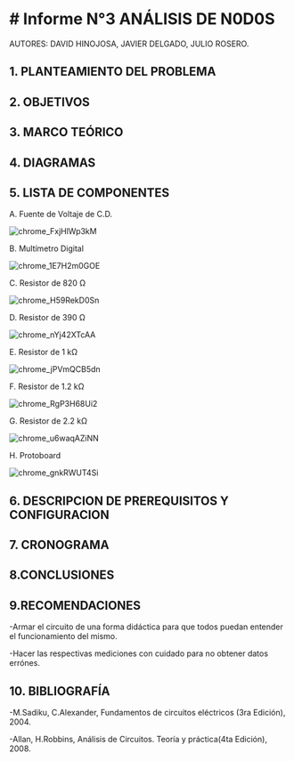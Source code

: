 # # Informe N°3 ANÁLISIS DE N0D0S

AUTORES: DAVID HINOJOSA,
         JAVIER DELGADO,
         JULIO ROSERO.

## 1. PLANTEAMIENTO DEL PROBLEMA

## 2. OBJETIVOS

## 3. MARCO TEÓRICO 

## 4. DIAGRAMAS

## 5. LISTA DE COMPONENTES
A. Fuente de Voltaje de C.D.


![chrome_FxjHlWp3kM](https://user-images.githubusercontent.com/66037763/84236034-96df1f80-aabc-11ea-9159-3d2235bc315b.png)


B. Multímetro Digital

![chrome_1E7H2m0GOE](https://user-images.githubusercontent.com/66037763/84236069-a6f6ff00-aabc-11ea-90f8-49d128847e17.png)


C. Resistor de 820 Ω


![chrome_H59RekD0Sn](https://user-images.githubusercontent.com/66037763/84236097-b4ac8480-aabc-11ea-88e9-0930cd8a6151.png)


D. Resistor de 390 Ω


![chrome_nYj42XTcAA](https://user-images.githubusercontent.com/66037763/84236121-bc6c2900-aabc-11ea-9052-20d1e126c649.png)


E. Resistor de 1 kΩ


![chrome_jPVmQCB5dn](https://user-images.githubusercontent.com/66037763/84236149-cbeb7200-aabc-11ea-96d9-4b01e8f8ef81.png)


F. Resistor de 1.2 kΩ


![chrome_RgP3H68Ui2](https://user-images.githubusercontent.com/66037763/84236162-d60d7080-aabc-11ea-864d-536485900f86.png)


G. Resistor de 2.2 kΩ

![chrome_u6waqAZiNN](https://user-images.githubusercontent.com/66037763/84236192-e0c80580-aabc-11ea-9767-487481f78259.png)


H. Protoboard

![chrome_gnkRWUT4Si](https://user-images.githubusercontent.com/66037763/84236208-e9b8d700-aabc-11ea-9985-2e94ef9d6adb.png)


## 6. DESCRIPCION DE PREREQUISITOS Y CONFIGURACION

## 7. CRONOGRAMA


## 8.CONCLUSIONES


## 9.RECOMENDACIONES

-Armar el circuito de una forma didáctica para que todos puedan entender el funcionamiento del mismo.

-Hacer las respectivas mediciones con cuidado para no obtener datos errónes.

## 10. BIBLIOGRAFÍA

-M.Sadiku, C.Alexander, Fundamentos de circuitos eléctricos (3ra Edición), 2004.

-Allan, H.Robbins, Análisis de Circuitos. Teoría y práctica(4ta Edición), 2008.
